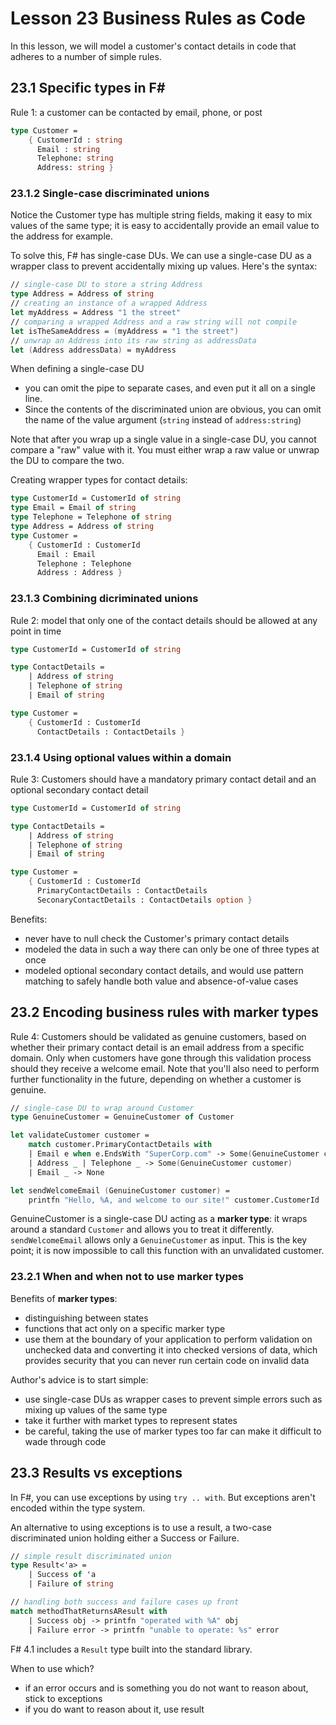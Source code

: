 # Lesson 23 Business Rules as Code
In this lesson, we will model a customer's contact details in code that adheres to a number of simple rules.

## 23.1 Specific types in F#
Rule 1: a customer can be contacted by email, phone, or post
```fsharp
type Customer =
    { CustomerId : string
      Email : string
      Telephone: string
      Address: string }
```

### 23.1.2 Single-case discriminated unions
Notice the Customer type has multiple string fields, making it easy to mix values of the same type; it is easy to accidentally provide an email value to the address for example.

To solve this, F# has single-case DUs.
We can use a single-case DU as a wrapper class to prevent accidentally mixing up values.
Here's the syntax:
```fsharp
// single-case DU to store a string Address
type Address = Address of string
// creating an instance of a wrapped Address
let myAddress = Address "1 the street"
// comparing a wrapped Address and a raw string will not compile
let isTheSameAddress = (myAddress = "1 the street")
// unwrap an Address into its raw string as addressData
let (Address addressData) = myAddress
```

When defining a single-case DU
- you can omit the pipe to separate cases, and even put it all on a single line.
- Since the contents of the discriminated union are obvious, you can omit the name of the value argument (`string` instead of `address:string`)

Note that after you wrap up a single value in a single-case DU, you cannot compare a "raw" value with it.
You must either wrap a raw value or unwrap the DU to compare the two.

Creating wrapper types for contact details:
```fsharp
type CustomerId = CustomerId of string
type Email = Email of string
type Telephone = Telephone of string
type Address = Address of string
type Customer =
    { CustomerId : CustomerId
      Email : Email
      Telephone : Telephone
      Address : Address }
```

### 23.1.3 Combining dicriminated unions
Rule 2: model that only one of the contact details should be allowed at any point in time
```fsharp
type CustomerId = CustomerId of string

type ContactDetails =
    | Address of string
    | Telephone of string
    | Email of string

type Customer =
    { CustomerId : CustomerId
      ContactDetails : ContactDetails }
```

### 23.1.4 Using optional values within a domain
Rule 3: Customers should have a mandatory primary contact detail and an optional secondary contact detail
```fsharp
type CustomerId = CustomerId of string

type ContactDetails =
    | Address of string
    | Telephone of string
    | Email of string

type Customer =
    { CustomerId : CustomerId
      PrimaryContactDetails : ContactDetails
      SeconaryContactDetails : ContactDetails option }
```

Benefits:
- never have to null check the Customer's primary contact details
- modeled the data in such a way there can only be one of three types at once
- modeled optional secondary contact details, and would use pattern matching to safely handle both value and absence-of-value cases

## 23.2 Encoding business rules with marker types
Rule 4: Customers should be validated as genuine customers, based on whether their primary contact detail is an email address from a specific domain.
Only when customers have gone through this validation process should they receive a welcome email.
Note that you'll also need to perform further functionality in the future, depending on whether a customer is genuine.

```fsharp
// single-case DU to wrap around Customer
type GenuineCustomer = GenuineCustomer of Customer

let validateCustomer customer =
    match customer.PrimaryContactDetails with
    | Email e when e.EndsWith "SuperCorp.com" -> Some(GenuineCustomer customer)
    | Address _ | Telephone _ -> Some(GenuineCustomer customer)
    | Email _ -> None

let sendWelcomeEmail (GenuineCustomer customer) =
    printfn "Hello, %A, and welcome to our site!" customer.CustomerId
```

GenuineCustomer is a single-case DU acting as a __marker type__: it wraps around a standard `Customer` and allows you to treat it differently.
`sendWelcomeEmail` allows only a `GenuineCustomer` as input.
This is the key point; it is now impossible to call this function with an unvalidated customer.

### 23.2.1 When and when not to use marker types
Benefits of __marker types__:
- distinguishing between states
- functions that act only on a specific marker type
- use them at the boundary of your application to perform validation on unchecked data and converting it into checked versions of data, which provides security that you can never run certain code on invalid data

Author's advice is to start simple:
- use single-case DUs as wrapper cases to prevent simple errors such as mixing up values of the same type
- take it further with market types to represent states
- be careful, taking the use of marker types too far can make it difficult to wade through code

## 23.3 Results vs exceptions
In F#, you can use exceptions by using `try .. with`.
But exceptions aren't encoded within the type system.

An alternative to using exceptions is to use a result, a two-case discriminated union holding either a Success or Failure.
```fsharp
// simple result discriminated union
type Result<'a> =
    | Success of 'a
    | Failure of string

// handling both success and failure cases up front
match methodThatReturnsAResult with
    | Success obj -> printfn "operated with %A" obj
    | Failure error -> printfn "unable to operate: %s" error
```

F# 4.1 includes a `Result` type built into the standard library.

When to use which?
- if an error occurs and is something you do not want to reason about, stick to exceptions
- if you do want to reason about it, use result